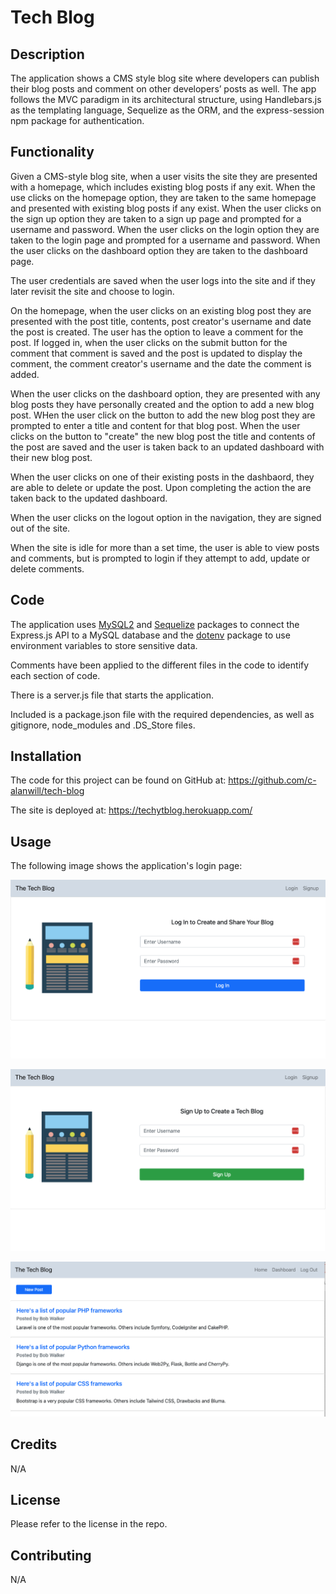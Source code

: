 # Tech Blog

## Description

The application shows a CMS style blog site where developers can publish their blog posts and comment on other developers’ posts as well. The app follows the MVC paradigm in its architectural structure, using Handlebars.js as the templating language, Sequelize as the ORM, and the express-session npm package for authentication.


## Functionality

Given a CMS-style blog site, when a user visits the site they are presented with a homepage, which includes existing blog posts if any exit.  When the use clicks on the homepage option, they are taken to the same homepage and presented with existing blog posts if any exist.  When the user clicks on the sign up option they are taken to a sign up page and prompted for a username and password.  When the user clicks on the login option they are taken to the login page and prompted for a username and password.  When the user clicks on the dashboard option they are taken to the dashboard page.

The user credentials are saved when the user logs into the site and if they later revisit the site and choose to login. 

On the homepage, when the user clicks on an existing blog post they are presented with the post title, contents, post creator's username and date the post is created.  The user has the option to leave a comment for the post.  If logged in, when the user clicks on the submit button for the comment that comment is saved and the post is updated to display the comment, the comment creator's username and the date the comment is added.

When the user clicks on the dashboard option, they are presented with any blog posts they have personally created and the option to add a new blog post.  WHen the user click on the button to add the new blog post they are prompted to enter a title and content for that blog post.  When the user clicks on the button to "create" the new blog post the title and contents of the post are saved and the user is taken back to an updated dashboard with their new blog post. 

When the user clicks on one of their existing posts in the dashbaord, they are able to delete or update the post.  Upon completing the action the are taken back to the updated dashboard.

When the user clicks on the logout option in the navigation, they are signed out of the site.

When the site is idle for more than a set time, the user is able to view posts and comments, but is prompted to login if they attempt to add, update or delete comments.

## Code

The application uses [MySQL2](https://www.npmjs.com/package/mysql2) and [Sequelize](https://www.npmjs.com/package/sequelize) packages to connect the Express.js API to a MySQL database and the [dotenv](https://www.npmjs.com/package/dotenv) package to use environment variables to store sensitive data.

Comments have been applied to the different files in the code to identify each section of code. 

There is a server.js file that starts the application.

Included is a package.json file with the required dependencies, as well as gitignore, node_modules and .DS_Store files.


## Installation

The code for this project can be found on GitHub at: https://github.com/c-alanwill/tech-blog

The site is deployed at: https://techytblog.herokuapp.com/


## Usage

The following image shows the application's login page:

![Login](./Assets/login.png)

![Signup](./Assets/signup.png)

![Homepage](./Assets/homepage.png)


## Credits

N/A

## License

Please refer to the license in the repo.

## Contributing

N/A